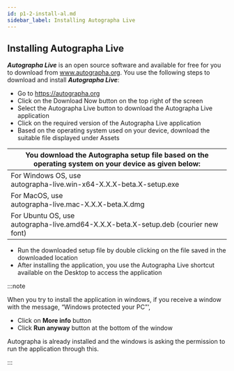 ```yaml
---
id: p1-2-install-al.md
sidebar_label: Installing Autographa Live
---
```


## Installing Autographa Live

**_Autographa Live_** is an open source software and available for free for you to download from www.autographa.org. You use the following steps to download and install **_Autographa Live_**:

-   Go to https://autographa.org
-   Click on the Download Now button on the top right of the screen
-   Select the Autographa Live button to download the Autographa Live application
-   Click on the required version of the Autographa Live application
-   Based on the operating system used on your device, download the suitable file displayed under Assets

| You download the Autographa setup file based on the operating system on your device as given below: |
| --------------------------------------------------------------------------------------------------- |
| For Windows OS, use <br/> autographa-live.win-x64-X.X.X-beta.X-setup.exe                            |
| For MacOS, use <br/> autographa-live.mac-X.X.X-beta.X.dmg                                           |
| For Ubuntu OS, use <br/> autographa-live.amd64-X.X.X-beta.X-setup.deb (courier new font)            |

-   Run the downloaded setup file by double clicking on the file saved in the downloaded location
-   After installing the application, you use the Autographa Live shortcut available on the Desktop to access the application

:::note

When you try to install the application in windows, if you receive a window with the message, “Windows protected your PC”‘,

-   Click on **More info** button
-   Click **Run anyway** button at the bottom of the window

Autographa is already installed and the windows is asking the permission to run the application through this.

:::
